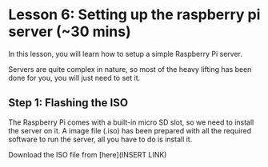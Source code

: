 # Lesson 6: Setting up the raspberry pi server (~30 mins)

In this lesson, you will learn how to setup a simple Raspberry Pi server.

Servers are quite complex in nature, so most of the heavy lifting has been done
for you, you will just need to set it.

## Step 1: Flashing the ISO
The Raspberry Pi comes with a built-in micro SD slot, so we need to install the server on it.
A image file (.iso) has been prepared with all the required software to run the server,
all you have to do is install it.

Download the ISO file from [here](INSERT LINK)
